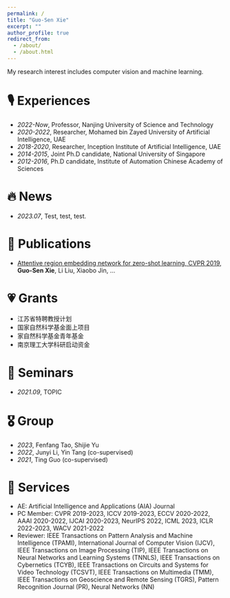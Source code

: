```yaml
---
permalink: /
title: "Guo-Sen Xie"
excerpt: ""
author_profile: true
redirect_from:
  - /about/
  - /about.html
---
```


<span class='anchor' id='about-me'></span>

My research interest includes computer vision and machine learning.

# 🎙 Experiences
- *2022-Now*, Professor, Nanjing University of Science and Technology
- *2020-2022*, Researcher, Mohamed bin Zayed University of Artificial Intelligence, UAE
- *2018-2020*, Researcher, Inception Institute of Artificial Intelligence, UAE
- *2014-2015*, Joint Ph.D candidate, National University of Singapore
- *2012-2016*, Ph.D candidate, Institute of Automation Chinese Academy of Sciences

# 🔥 News
- *2023.07*, Test, test, test.

# 📝 Publications 
- [Attentive region embedding network for zero-shot learning, CVPR 2019](https://openaccess.thecvf.com/content_CVPR_2019/papers/Xie_Attentive_Region_Embedding_Network_for_Zero-Shot_Learning_CVPR_2019_paper.pdf), **Guo-Sen Xie**, Li Liu, Xiaobo Jin, ...

# 💗 Grants
- 江苏省特聘教授计划
- 国家自然科学基金面上项目
- 家自然科学基金青年基金
- 南京理工大学科研启动资金

# 📖 Seminars
- *2021.09*, TOPIC
  
# 🎖 Group
- *2023*, Fenfang Tao, Shijie Yu
- *2022*, Junyi Li, Yin Tang (co-supervised)
- *2021*, Ting Guo (co-supervised)

# 👔 Services
- AE: Artificial Intelligence and Applications (AIA) Journal
- PC Member: CVPR 2019-2023, ICCV 2019-2023, ECCV 2020-2022, AAAI 2020-2022, IJCAI 2020-2023, NeurIPS 2022, ICML 2023, ICLR 2022-2023, WACV 2021-2022
- Reviewer: IEEE Transactions on Pattern Analysis and Machine Intelligence (TPAMI), International Journal of Computer Vision (IJCV), IEEE Transactions on Image Processing (TIP), IEEE Transactions on Neural Networks and Learning Systems (TNNLS), IEEE Transactions on Cybernetics (TCYB), IEEE Transactions on Circuits and Systems for Video Technology (TCSVT), IEEE Transactions on Multimedia (TMM), IEEE Transactions on Geoscience and Remote Sensing (TGRS), Pattern Recognition Journal (PR), Neural Networks (NN)
